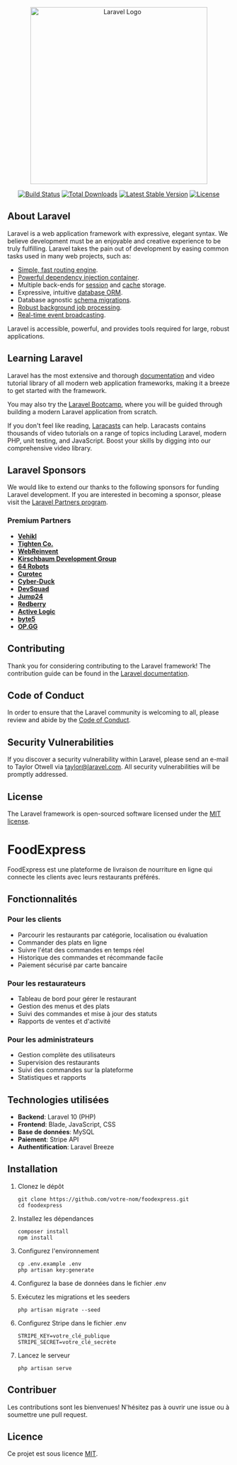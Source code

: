 <p align="center"><a href="https://laravel.com" target="_blank"><img src="https://raw.githubusercontent.com/laravel/art/master/logo-lockup/5%20SVG/2%20CMYK/1%20Full%20Color/laravel-logolockup-cmyk-red.svg" width="400" alt="Laravel Logo"></a></p>

<p align="center">
<a href="https://github.com/laravel/framework/actions"><img src="https://github.com/laravel/framework/workflows/tests/badge.svg" alt="Build Status"></a>
<a href="https://packagist.org/packages/laravel/framework"><img src="https://img.shields.io/packagist/dt/laravel/framework" alt="Total Downloads"></a>
<a href="https://packagist.org/packages/laravel/framework"><img src="https://img.shields.io/packagist/v/laravel/framework" alt="Latest Stable Version"></a>
<a href="https://packagist.org/packages/laravel/framework"><img src="https://img.shields.io/packagist/l/laravel/framework" alt="License"></a>
</p>

## About Laravel

Laravel is a web application framework with expressive, elegant syntax. We believe development must be an enjoyable and creative experience to be truly fulfilling. Laravel takes the pain out of development by easing common tasks used in many web projects, such as:

- [Simple, fast routing engine](https://laravel.com/docs/routing).
- [Powerful dependency injection container](https://laravel.com/docs/container).
- Multiple back-ends for [session](https://laravel.com/docs/session) and [cache](https://laravel.com/docs/cache) storage.
- Expressive, intuitive [database ORM](https://laravel.com/docs/eloquent).
- Database agnostic [schema migrations](https://laravel.com/docs/migrations).
- [Robust background job processing](https://laravel.com/docs/queues).
- [Real-time event broadcasting](https://laravel.com/docs/broadcasting).

Laravel is accessible, powerful, and provides tools required for large, robust applications.

## Learning Laravel

Laravel has the most extensive and thorough [documentation](https://laravel.com/docs) and video tutorial library of all modern web application frameworks, making it a breeze to get started with the framework.

You may also try the [Laravel Bootcamp](https://bootcamp.laravel.com), where you will be guided through building a modern Laravel application from scratch.

If you don't feel like reading, [Laracasts](https://laracasts.com) can help. Laracasts contains thousands of video tutorials on a range of topics including Laravel, modern PHP, unit testing, and JavaScript. Boost your skills by digging into our comprehensive video library.

## Laravel Sponsors

We would like to extend our thanks to the following sponsors for funding Laravel development. If you are interested in becoming a sponsor, please visit the [Laravel Partners program](https://partners.laravel.com).

### Premium Partners

- **[Vehikl](https://vehikl.com/)**
- **[Tighten Co.](https://tighten.co)**
- **[WebReinvent](https://webreinvent.com/)**
- **[Kirschbaum Development Group](https://kirschbaumdevelopment.com)**
- **[64 Robots](https://64robots.com)**
- **[Curotec](https://www.curotec.com/services/technologies/laravel/)**
- **[Cyber-Duck](https://cyber-duck.co.uk)**
- **[DevSquad](https://devsquad.com/hire-laravel-developers)**
- **[Jump24](https://jump24.co.uk)**
- **[Redberry](https://redberry.international/laravel/)**
- **[Active Logic](https://activelogic.com)**
- **[byte5](https://byte5.de)**
- **[OP.GG](https://op.gg)**

## Contributing

Thank you for considering contributing to the Laravel framework! The contribution guide can be found in the [Laravel documentation](https://laravel.com/docs/contributions).

## Code of Conduct

In order to ensure that the Laravel community is welcoming to all, please review and abide by the [Code of Conduct](https://laravel.com/docs/contributions#code-of-conduct).

## Security Vulnerabilities

If you discover a security vulnerability within Laravel, please send an e-mail to Taylor Otwell via [taylor@laravel.com](mailto:taylor@laravel.com). All security vulnerabilities will be promptly addressed.

## License

The Laravel framework is open-sourced software licensed under the [MIT license](https://opensource.org/licenses/MIT).

# FoodExpress

FoodExpress est une plateforme de livraison de nourriture en ligne qui connecte les clients avec leurs restaurants préférés.

## Fonctionnalités

### Pour les clients
- Parcourir les restaurants par catégorie, localisation ou évaluation
- Commander des plats en ligne
- Suivre l'état des commandes en temps réel
- Historique des commandes et récommande facile
- Paiement sécurisé par carte bancaire

### Pour les restaurateurs
- Tableau de bord pour gérer le restaurant
- Gestion des menus et des plats
- Suivi des commandes et mise à jour des statuts
- Rapports de ventes et d'activité

### Pour les administrateurs
- Gestion complète des utilisateurs
- Supervision des restaurants
- Suivi des commandes sur la plateforme
- Statistiques et rapports

## Technologies utilisées

- **Backend**: Laravel 10 (PHP)
- **Frontend**: Blade, JavaScript, CSS
- **Base de données**: MySQL
- **Paiement**: Stripe API
- **Authentification**: Laravel Breeze

## Installation

1. Clonez le dépôt
   ```
   git clone https://github.com/votre-nom/foodexpress.git
   cd foodexpress
   ```

2. Installez les dépendances
   ```
   composer install
   npm install
   ```

3. Configurez l'environnement
   ```
   cp .env.example .env
   php artisan key:generate
   ```

4. Configurez la base de données dans le fichier .env

5. Exécutez les migrations et les seeders
   ```
   php artisan migrate --seed
   ```

6. Configurez Stripe dans le fichier .env
   ```
   STRIPE_KEY=votre_clé_publique
   STRIPE_SECRET=votre_clé_secrète
   ```

7. Lancez le serveur
   ```
   php artisan serve
   ```

## Contribuer

Les contributions sont les bienvenues! N'hésitez pas à ouvrir une issue ou à soumettre une pull request.

## Licence

Ce projet est sous licence [MIT](LICENSE).
